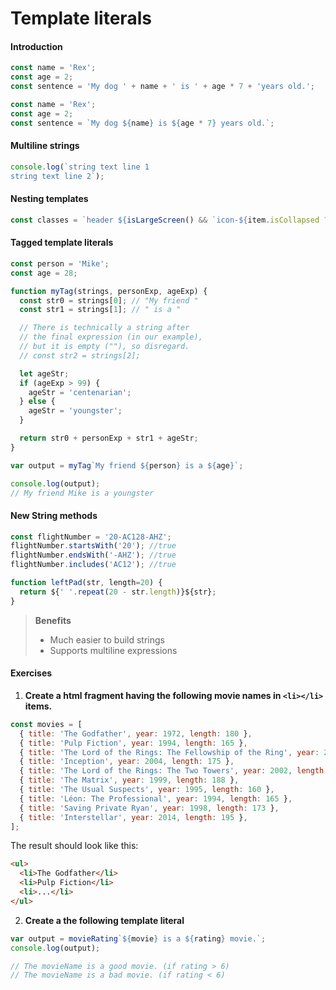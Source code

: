 # Template literals

#### Introduction

```js
const name = 'Rex';
const age = 2;
const sentence = 'My dog ' + name + ' is ' + age * 7 + 'years old.';
```

```js
const name = 'Rex';
const age = 2;
const sentence = `My dog ${name} is ${age * 7} years old.`;
```

#### Multiline strings

```js
console.log(`string text line 1
string text line 2`);
```

#### Nesting templates

```js
const classes = `header ${isLargeScreen() && `icon-${item.isCollapsed ? 'expander' : 'collapser'}`}`;
```

#### Tagged template literals

```js
const person = 'Mike';
const age = 28;

function myTag(strings, personExp, ageExp) {
  const str0 = strings[0]; // "My friend "
  const str1 = strings[1]; // " is a "

  // There is technically a string after
  // the final expression (in our example),
  // but it is empty (""), so disregard.
  // const str2 = strings[2];

  let ageStr;
  if (ageExp > 99) {
    ageStr = 'centenarian';
  } else {
    ageStr = 'youngster';
  }

  return str0 + personExp + str1 + ageStr;
}

var output = myTag`My friend ${person} is a ${age}`;

console.log(output);
// My friend Mike is a youngster
```

#### New String methods

```js
const flightNumber = '20-AC128-AHZ';
flightNumber.startsWith('20'); //true
flightNumber.endsWith('-AHZ'); //true
flightNumber.includes('AC12'); //true

function leftPad(str, length=20) {
  return ${' '.repeat(20 - str.length)}${str};
}
```

> **Benefits**
>
> * Much easier to build strings
> * Supports multiline expressions

#### Exercises

1.  **Create a html fragment having the following movie names in `<li></li>` items.**

```js
const movies = [
  { title: 'The Godfather', year: 1972, length: 180 },
  { title: 'Pulp Fiction', year: 1994, length: 165 },
  { title: 'The Lord of the Rings: The Fellowship of the Ring', year: 2003, length: 190 },
  { title: 'Inception', year: 2004, length: 175 },
  { title: 'The Lord of the Rings: The Two Towers', year: 2002, length: 187 },
  { title: 'The Matrix', year: 1999, length: 188 },
  { title: 'The Usual Suspects', year: 1995, length: 160 },
  { title: 'Léon: The Professional', year: 1994, length: 165 },
  { title: 'Saving Private Ryan', year: 1998, length: 173 },
  { title: 'Interstellar', year: 2014, length: 195 },
];
```

The result should look like this:

```html
<ul>
  <li>The Godfather</li>
  <li>Pulp Fiction</li>
  <li>...</li>
</ul>
```

2.  **Create a the following template literal**

```js
var output = movieRating`${movie} is a ${rating} movie.`;
console.log(output);

// The movieName is a good movie. (if rating > 6)
// The movieName is a bad movie. (if rating < 6)
```
